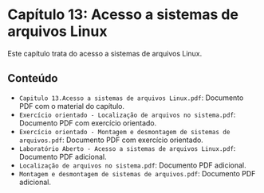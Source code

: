 # Capítulo 13: Acesso a sistemas de arquivos Linux

Este capítulo trata do acesso a sistemas de arquivos Linux.

## Conteúdo

- `Capitulo 13.Acesso a sistemas de arquivos Linux.pdf`: Documento PDF com o material do capítulo.
- `Exercício orientado - Localização de arquivos no sistema.pdf`: Documento PDF com exercício orientado.
- `Exercício orientado - Montagem e desmontagem de sistemas de arquivos.pdf`: Documento PDF com exercício orientado.
- `Laboratório Aberto - Acesso a sistemas de arquivos Linux.pdf`: Documento PDF adicional.
- `Localização de arquivos no sistema.pdf`: Documento PDF adicional.
- `Montagem e desmontagem de sistemas de arquivos.pdf`: Documento PDF adicional.

